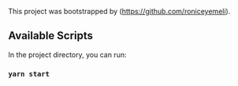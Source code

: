 This project was bootstrapped by (https://github.com/roniceyemeli).

## Available Scripts

In the project directory, you can run:

### `yarn start`


